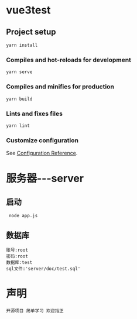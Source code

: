 # vue3test

## Project setup
```
yarn install
```

### Compiles and hot-reloads for development
```
yarn serve
```

### Compiles and minifies for production
```
yarn build
```

### Lints and fixes files
```
yarn lint
```

### Customize configuration
See [Configuration Reference](https://cli.vuejs.org/config/).


# 服务器---server

## 启动
```
 node app.js
```
## 数据库
```
账号:root
密码:root
数据库:test
sql文件:'server/doc/test.sql'
```

# 声明
```
开源项目 简单学习 欢迎指正
```
